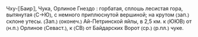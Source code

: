 ---
---

Чху-⟦Баир⟧, Чука, Орлиное Гнездо
: горбатая, сплошь лесистая гора, вытянутая ⦅С→Ю⦆, с немного приплюснутой вершиной; на крутом ⦅зап.⦆ склоне утесы. ⦅Зап.⦆ ⦅оконеч.⦆ Ай-Петринской яйлы, в 2,5 км. к ⦅ЮЮВ⦆ от ⦅н.п.⦆ Орлиное ⦅Севаст.⦆, к ⦅СВ⦆ от Байдарских Ворот ⦅ср.⦆ ⦅р.пл.⦆ чуке.
